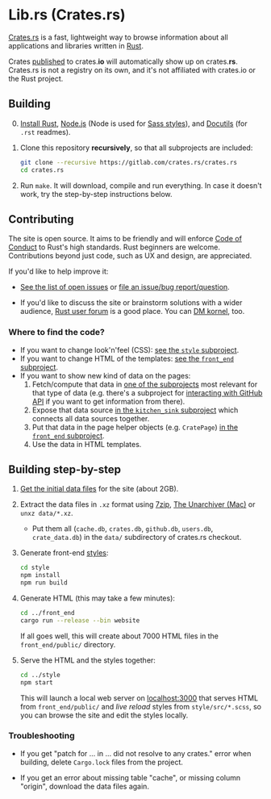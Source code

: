 # Lib.rs (Crates.rs)

[Crates.rs](https://lib.rs) is a fast, lightweight way to browse information about all applications and libraries written in [Rust](https://www.rust-lang.org/).

Crates [published](https://doc.rust-lang.org/cargo/reference/publishing.html) to crates.**io** will automatically show up on crates.**rs**. Crates.rs is not a registry on its own, and it's not affiliated with crates.io or the Rust project.

## Building

 0. [Install Rust](https://www.rust-lang.org/install.html), [Node.js](https://nodejs.org/download/) (Node is used for [Sass styles](https://gitlab.com/crates.rs/style)), and [Docutils](http://docutils.sourceforge.net/) (for `.rst` readmes).

 1. Clone this repository **recursively**, so that all subprojects are included:

    ```sh
    git clone --recursive https://gitlab.com/crates.rs/crates.rs
    cd crates.rs
    ```

 2. Run `make`. It will download, compile and run everything. In case it doesn't work, try the step-by-step instructions below.

## Contributing

The site is open source. It aims to be friendly and will enforce [Code of Conduct](CODE_OF_CONDUCT.md) to Rust's high standards. Rust beginners are welcome. Contributions beyond just code, such as UX and design, are appreciated.

If you'd like to help improve it:

 * [See the list of open issues](https://gitlab.com/groups/crates.rs/-/issues) or [file an issue/bug report/question](https://gitlab.com/crates.rs/crates.rs/issues/new).

 * If you'd like to discuss the site or brainstorm solutions with a wider audience, [Rust user forum](http://users.rust-lang.org/) is a good place. You can [DM kornel](https://users.rust-lang.org/u/kornel), too.

### Where to find the code?

 * If you want to change look'n'feel (CSS): [see the `style` subproject](https://gitlab.com/crates.rs/style).
 * If you want to change HTML of the templates: [see the `front_end` subproject](https://gitlab.com/crates.rs/front_end).
 * If you want to show new kind of data on the pages:
     1. Fetch/compute that data in [one of the subprojects](https://gitlab.com/crates.rs) most relevant for that type of data (e.g. there's a subproject for [interacting with GitHub API](https://gitlab.com/crates.rs/github_info) if you want to get information from there).
     2. Expose that data source [in the `kitchen_sink` subproject](https://gitlab.com/crates.rs/front_end) which connects all data sources together.
     3. Put that data in the page helper objects (e.g. `CratePage`) [in the `front_end` subproject](https://gitlab.com/crates.rs/front_end).
     4. Use the data in HTML templates.

## Building step-by-step

 1. [Get the initial data files](https://lib.rs/data) for the site (about 2GB).

 2. Extract the data files in `.xz` format using [7zip](https://www.7-zip.org/download.html), [The Unarchiver (Mac)](https://theunarchiver.com/) or `unxz data/*.xz`.
    * Put them all (`cache.db`, `crates.db`, `github.db`, `users.db`, `crate_data.db`) in the `data/` subdirectory of crates.rs checkout.

 3. Generate front-end [styles](https://gitlab.com/crates.rs/style):

    ```sh
    cd style
    npm install
    npm run build
    ```

 4. Generate HTML (this may take a few minutes):

    ```sh
    cd ../front_end
    cargo run --release --bin website
    ```

    If all goes well, this will create about 7000 HTML files in the `front_end/public/` directory.

 5. Serve the HTML and the styles together:

    ```sh
    cd ../style
    npm start
    ```

    This will launch a local web server on [localhost:3000](http://localhost:3000) that serves HTML from `front_end/public/` and *live reload* styles from `style/src/*.scss`, so you can browse the site and edit the styles locally.

### Troubleshooting

* If you get "patch for … in … did not resolve to any crates." error when building, delete `Cargo.lock` files from the project.

* If you get an error about missing table "cache", or missing column "origin", download the data files again.

